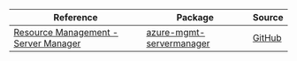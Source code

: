 | Reference | Package | Source |
|---|---|---|
|[Resource Management - Server Manager](mgmt-servermanager-readme.md)|[azure-mgmt-servermanager](https://pypi.org/project/azure-mgmt-servermanager)|[GitHub](https://github.com/Azure/azure-sdk-for-python/blob/main/sdk/servermanager/azure-mgmt-servermanager)|

